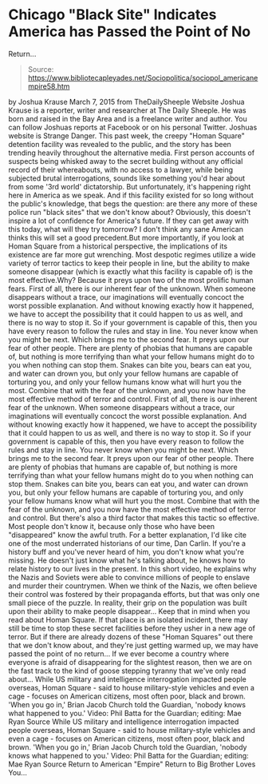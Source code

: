 # Chicago "Black Site" Indicates America has Passed the Point of No 
Return...

> Source: https://www.bibliotecapleyades.net/Sociopolitica/sociopol_americanempire58.htm

by Joshua Krause March 7, 2015 from TheDailySheeple Website
Joshua Krause is a reporter, writer and researcher at The Daily Sheeple. He was born and raised in the Bay Area and is a freelance writer and author. You can follow Joshuas reports at Facebook or on his personal Twitter. Joshuas website is Strange Danger.
This past week, the creepy "Homan Square" detention facility was revealed to the public, and the story has been trending heavily throughout the alternative media.
First person accounts of suspects being whisked away to the secret building without any official record of their whereabouts, with no access to a lawyer, while being subjected brutal interrogations, sounds like something you'd hear about from some '3rd world' dictatorship. But unfortunately, it's happening right here in America as we speak.
And if this facility existed for so long without the public's knowledge, that begs the question:
are there any more of these police run "black sites" that we don't know about?
Obviously, this doesn't inspire a lot of confidence for America's future.
If they can get away with this today, what will they try tomorrow? I don't think any sane American thinks this will set a good precedent.But more importantly, if you look at Homan Square from a historical perspective, the implications of its existence are far more gut wrenching. Most despotic regimes utilize a wide variety of terror tactics to keep their people in line, but the ability to make someone disappear (which is exactly what this facility is capable of) is the most effective.Why? Because it preys upon two of the most prolific human fears.
First of all, there is our inherent fear of the unknown. When someone disappears without a trace, our imaginations will eventually concoct the worst possible explanation. And without knowing exactly how it happened, we have to accept the possibility that it could happen to us as well, and there is no way to stop it. So if your government is capable of this, then you have every reason to follow the rules and stay in line. You never know when you might be next. Which brings me to the second fear. It preys upon our fear of other people. There are plenty of phobias that humans are capable of, but nothing is more terrifying than what your fellow humans might do to you when nothing can stop them. Snakes can bite you, bears can eat you, and water can drown you, but only your fellow humans are capable of torturing you, and only your fellow humans know what will hurt you the most. Combine that with the fear of the unknown, and you now have the most effective method of terror and control.
First of all, there is our inherent fear of the unknown.
When someone disappears without a trace, our imaginations will eventually concoct the worst possible explanation. And without knowing exactly how it happened, we have to accept the possibility that it could happen to us as well, and there is no way to stop it.
So if your government is capable of this, then you have every reason to follow the rules and stay in line. You never know when you might be next.
Which brings me to the second fear. It preys upon our fear of other people.
There are plenty of phobias that humans are capable of, but nothing is more terrifying than what your fellow humans might do to you when nothing can stop them.
Snakes can bite you, bears can eat you, and water can drown you, but only your fellow humans are capable of torturing you, and only your fellow humans know what will hurt you the most.
Combine that with the fear of the unknown, and you now have the most effective method of terror and control.
But there's also a third factor that makes this tactic so effective. Most people don't know it, because only those who have been "disappeared" know the awful truth. For a better explanation, I'd like cite one of the most underrated historians of our time, Dan Carlin.
If you're a history buff and you've never heard of him, you don't know what you're missing. He doesn't just know what he's talking about, he knows how to relate history to our lives in the present. In this short video, he explains why the Nazis and Soviets were able to convince millions of people to enslave and murder their countrymen. When we think of the Nazis, we often believe their control was fostered by their propaganda efforts, but that was only one small piece of the puzzle.
In reality, their grip on the population was built upon their ability to make people disappear...
Keep that in mind when you read about Homan Square.
If that place is an isolated incident, there may still be time to stop these secret facilities before they usher in a new age of terror. But if there are already dozens of these "Homan Squares" out there that we don't know about, and they're just getting warmed up, we may have passed the point of no return...
If we ever become a country where everyone is afraid of disappearing for the slightest reason, then we are on the fast track to the kind of goose stepping tyranny that we've only read about...
While US military and intelligence interrogation impacted people overseas, Homan Square - said to house military-style vehicles and even a cage - focuses on American citizens, most often poor, black and brown. 'When you go in,' Brian Jacob Church told the Guardian, 'nobody knows what happened to you.' Video: Phil Batta for the Guardian; editing: Mae Ryan Source
While US military and intelligence interrogation impacted people overseas, Homan Square - said to house military-style vehicles and even a cage - focuses on American citizens, most often poor, black and brown.
'When you go in,' Brian Jacob Church told the Guardian, 'nobody knows what happened to you.'
Video: Phil Batta for the Guardian; editing: Mae Ryan
Source
Return to American "Empire"
Return to Big Brother Loves You...
